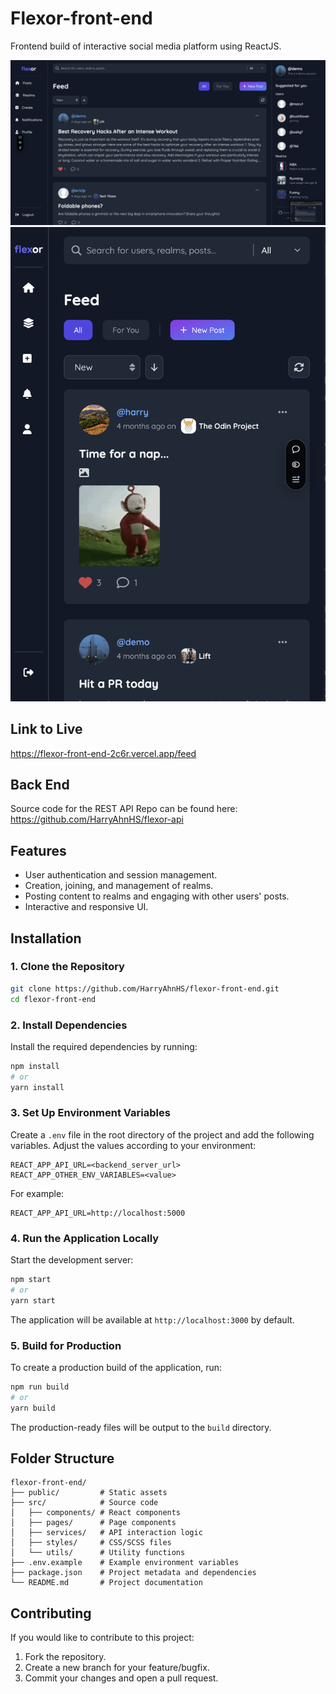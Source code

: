 # Flexor-front-end
Frontend build of interactive social media platform using ReactJS.

![Model](./public/screenshots/Feed.png)
![Model](./public/screenshots/Mobile.png)

## Link to Live
https://flexor-front-end-2c6r.vercel.app/feed

## Back End
Source code for the REST API Repo can be found here: https://github.com/HarryAhnHS/flexor-api

## Features
- User authentication and session management.
- Creation, joining, and management of realms.
- Posting content to realms and engaging with other users' posts.
- Interactive and responsive UI.

## Installation

### 1. Clone the Repository

```bash
git clone https://github.com/HarryAhnHS/flexor-front-end.git
cd flexor-front-end
```

### 2. Install Dependencies

Install the required dependencies by running:

```bash
npm install
# or
yarn install
```

### 3. Set Up Environment Variables

Create a `.env` file in the root directory of the project and add the following variables. Adjust the values according to your environment:

```
REACT_APP_API_URL=<backend_server_url>
REACT_APP_OTHER_ENV_VARIABLES=<value>
```

For example:

```
REACT_APP_API_URL=http://localhost:5000
```

### 4. Run the Application Locally

Start the development server:

```bash
npm start
# or
yarn start
```

The application will be available at `http://localhost:3000` by default.

### 5. Build for Production

To create a production build of the application, run:

```bash
npm run build
# or
yarn build
```

The production-ready files will be output to the `build` directory.

## Folder Structure

```
flexor-front-end/
├── public/         # Static assets
├── src/            # Source code
│   ├── components/ # React components
│   ├── pages/      # Page components
│   ├── services/   # API interaction logic
│   ├── styles/     # CSS/SCSS files
│   └── utils/      # Utility functions
├── .env.example    # Example environment variables
├── package.json    # Project metadata and dependencies
└── README.md       # Project documentation
```

## Contributing
If you would like to contribute to this project:

1. Fork the repository.
2. Create a new branch for your feature/bugfix.
3. Commit your changes and open a pull request.
